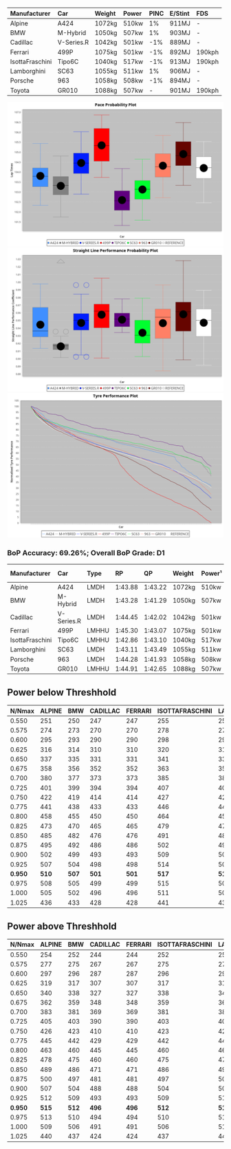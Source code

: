 |Manufacturer|Car|Weight|Power|PINC|E/Stint|FDS|
|:-|:-|:-|:-|:-|:-|:-|
|Alpine|A424|1072kg|510kw|1%|911MJ|-|
|BMW|M-Hybrid|1050kg|507kw|1%|903MJ|-|
|Cadillac|V-Series.R|1042kg|501kw|-1%|889MJ|-|
|Ferrari|499P|1075kg|501kw|-1%|892MJ|190kph|
|IsottaFraschini|Tipo6C|1040kg|517kw|-1%|913MJ|190kph|
|Lamborghini|SC63|1055kg|511kw|1%|906MJ|-|
|Porsche|963|1058kg|508kw|-1%|894MJ|-|
|Toyota|GR010|1088kg|507kw|-|901MJ|190kph|

![PACECHART](./IMG/ACOMETHOD.png)
![STRAIGHTLINEPERFORMANCECHART](./IMG/ACOMETHOD_sp.png)
![TYREPERFORMANCECHART](./IMG/ACOMETHOD_tw.png)

### BoP Accuracy: 69.26%; Overall BoP Grade: D1
|Manufacturer|Car|Type|RP|QP|Weight|Power¹|Threshhold|PINC|Power²|E/Stint|AVG Vmax|FDS|RDLC|L/Stint|BOP-Grade|ModelAccuracy|ModelPoints|Match%|
|:-|:-|:-|:-|:-|:-|:-|:-|:-|:-|:-|:-|:-|:-|:-|:-|:-|:-|:-|
|Alpine|A424|LMDH|1:43.88|1:43.22|1072kg|510kw|210.0kph|1%|515kw|911MJ|293.45kph|-|0.99|33|~A1|80.53%|517|100.00%|
|BMW|M-Hybrid|LMDH|1:43.28|1:41.29|1050kg|507kw|210.0kph|1%|512kw|903MJ|290.64kph|-|1.02|33|-D2|98.60%|1690|63.10%|
|Cadillac|V-Series.R|LMDH|1:44.45|1:42.02|1042kg|501kw|210.0kph|-1%|496kw|889MJ|293.23kph|-|1.02|33|+C1|88.58%|2033|79.95%|
|Ferrari|499P|LMHHU|1:45.30|1:43.07|1075kg|501kw|210.0kph|-1%|496kw|892MJ|294.20kph|190kph|1.02|33|+E2|84.67%|2303|51.83%|
|IsottaFraschini|Tipo6C|LMHHU|1:42.86|1:43.10|1040kg|517kw|210.0kph|-1%|512kw|913MJ|295.59kph|190kph|1.07|33|-Ω1|66.67%|96|43.58%|
|Lamborghini|SC63|LMDH|1:43.11|1:43.49|1055kg|511kw|210.0kph|1%|516kw|906MJ|292.46kph|-|1.04|33|-E2|96.77%|419|54.84%|
|Porsche|963|LMDH|1:44.28|1:41.93|1058kg|508kw|210.0kph|-1%|503kw|894MJ|293.60kph|-|1.00|33|~A1|93.05%|5740|100.00%|
|Toyota|GR010|LMHHU|1:44.91|1:42.65|1088kg|507kw|210.0kph|-|507kw|901MJ|294.49kph|190kph|1.01|33|+D2|90.17%|3255|60.78%|

## Power below Threshhold
|N/Nmax|ALPINE|BMW|CADILLAC|FERRARI|ISOTTAFRASCHINI|LAMBORGHINI|PORSCHE|TOYOTA|
|:-|:-|:-|:-|:-|:-|:-|:-|:-|
|0.550|251|250|247|247|255|252|250|250|
|0.575|274|273|270|270|278|275|273|273|
|0.600|295|293|290|290|298|295|293|293|
|0.625|316|314|310|310|320|316|314|314|
|0.650|337|335|331|331|341|337|335|335|
|0.675|358|356|352|352|363|359|357|356|
|0.700|380|377|373|373|385|380|378|377|
|0.725|401|399|394|394|407|402|399|399|
|0.750|422|419|414|414|427|422|420|419|
|0.775|441|438|433|433|446|441|439|438|
|0.800|458|455|450|450|464|459|456|455|
|0.825|473|470|465|465|479|474|471|470|
|0.850|485|482|476|476|491|485|483|482|
|0.875|495|492|486|486|502|496|493|492|
|0.900|502|499|493|493|509|503|500|499|
|0.925|507|504|498|498|514|508|505|504|
|**0.950**|**510**|**507**|**501**|**501**|**517**|**511**|**508**|**507**|
|0.975|508|505|499|499|515|509|506|505|
|1.000|505|502|496|496|511|505|503|502|
|1.025|436|433|428|428|441|436|434|433|

## Power above Threshhold
|N/Nmax|ALPINE|BMW|CADILLAC|FERRARI|ISOTTAFRASCHINI|LAMBORGHINI|PORSCHE|TOYOTA|
|:-|:-|:-|:-|:-|:-|:-|:-|:-|
|0.550|254|252|244|244|252|254|248|250|
|0.575|277|275|267|267|275|277|271|273|
|0.600|297|296|287|287|296|298|291|293|
|0.625|319|317|307|307|317|319|311|314|
|0.650|340|338|327|327|338|340|332|335|
|0.675|362|359|348|348|359|362|353|356|
|0.700|383|381|369|369|381|384|374|377|
|0.725|405|403|390|390|403|406|395|399|
|0.750|426|423|410|410|423|427|416|419|
|0.775|445|442|429|429|442|446|435|438|
|0.800|463|460|445|445|460|463|452|455|
|0.825|478|475|460|460|475|478|467|470|
|0.850|489|486|471|471|486|490|478|482|
|0.875|500|497|481|481|497|501|488|492|
|0.900|507|504|488|488|504|508|495|499|
|0.925|512|509|493|493|509|513|500|504|
|**0.950**|**515**|**512**|**496**|**496**|**512**|**516**|**503**|**507**|
|0.975|513|510|494|494|510|514|501|505|
|1.000|509|506|491|491|506|510|498|502|
|1.025|440|437|424|424|437|441|430|433|
